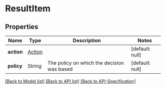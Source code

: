 # ResultItem

## Properties
Name | Type | Description | Notes
------------ | ------------- | ------------- | -------------
**action** | [Action](../Models/Action.md) |  | [default: null]
**policy** | String | The policy on which the decision was based | [default: null]

[[Back to Model list]](../README.md#documentation-for-models) [[Back to API list]](../README.md#documentation-for-api-endpoints) [[Back to API-Specification]](../README.md)

